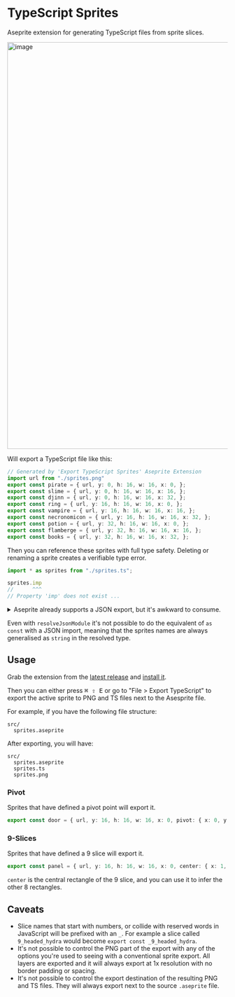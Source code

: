 # TypeScript Sprites

Aseprite extension for generating TypeScript files from sprite slices.

<img width="929" alt="image" src="https://user-images.githubusercontent.com/1266011/222885234-01303626-0776-4dbb-b694-f67c29167b0f.png">

Will export a TypeScript file like this:

```ts
// Generated by 'Export TypeScript Sprites' Aseprite Extension
import url from "./sprites.png"
export const pirate = { url, y: 0, h: 16, w: 16, x: 0, };
export const slime = { url, y: 0, h: 16, w: 16, x: 16, };
export const djinn = { url, y: 0, h: 16, w: 16, x: 32, };
export const ring = { url, y: 16, h: 16, w: 16, x: 0, };
export const vampire = { url, y: 16, h: 16, w: 16, x: 16, };
export const necronomicon = { url, y: 16, h: 16, w: 16, x: 32, };
export const potion = { url, y: 32, h: 16, w: 16, x: 0, };
export const flamberge = { url, y: 32, h: 16, w: 16, x: 16, };
export const books = { url, y: 32, h: 16, w: 16, x: 32, };
```

Then you can reference these sprites with full type safety. Deleting or renaming a sprite creates a verifiable type error.

```ts
import * as sprites from "./sprites.ts";

sprites.imp
//      ^^^
// Property 'imp' does not exist ...
```

<details>
<summary>Aseprite already supports a JSON export, but it's awkward to consume.
</summary>
   
```json
{ "frames": {
   "sprites.aseprite": {
    "frame": { "x": 0, "y": 0, "w": 48, "h": 48 },
    "rotated": false,
    "trimmed": false,
    "spriteSourceSize": { "x": 0, "y": 0, "w": 48, "h": 48 },
    "sourceSize": { "w": 48, "h": 48 },
    "duration": 100
   }
 },
 "meta": {
  "app": "https://www.aseprite.org/",
  "version": "1.3-beta21-arm64",
  "image": "sprites.png",
  "format": "RGBA8888",
  "size": { "w": 48, "h": 48 },
  "scale": "1",
  "frameTags": [
  ],
  "layers": [
   { "name": "Layer 1", "opacity": 255, "blendMode": "normal" }
  ],
  "slices": [
   { "name": "dread_pirate", "color": "#0000ffff", "keys": [{ "frame": 0, "bounds": {"x": 0, "y": 0, "w": 16, "h": 16 } }] },
   { "name": "slime", "color": "#0000ffff", "keys": [{ "frame": 0, "bounds": {"x": 16, "y": 0, "w": 16, "h": 16 } }] },
   { "name": "djinn", "color": "#0000ffff", "keys": [{ "frame": 0, "bounds": {"x": 32, "y": 0, "w": 16, "h": 16 } }] },
   { "name": "ring", "color": "#0000ffff", "keys": [{ "frame": 0, "bounds": {"x": 0, "y": 16, "w": 16, "h": 16 } }] },
   { "name": "vampire", "color": "#0000ffff", "keys": [{ "frame": 0, "bounds": {"x": 16, "y": 16, "w": 16, "h": 16 } }] },
   { "name": "necronomicon", "color": "#0000ffff", "keys": [{ "frame": 0, "bounds": {"x": 32, "y": 16, "w": 16, "h": 16 } }] },
   { "name": "potion", "color": "#0000ffff", "keys": [{ "frame": 0, "bounds": {"x": 0, "y": 32, "w": 16, "h": 16 } }] },
   { "name": "flamberge", "color": "#0000ffff", "keys": [{ "frame": 0, "bounds": {"x": 16, "y": 32, "w": 16, "h": 16 } }] },
   { "name": "books", "color": "#0000ffff", "keys": [{ "frame": 0, "bounds": {"x": 32, "y": 32, "w": 16, "h": 16 } }] }
  ]
 }
}
```

</details>

Even with `resolveJsonModule` it's not possible to do the equivalent of `as const` with a JSON import, meaning that the sprites names are always generalised as `string` in the resolved type.

## Usage
Grab the extension from the [latest release](https://github.com/danprince/aseprite-typescript-sprites/releases) and [install it](https://www.aseprite.org/docs/extensions/).

Then you can either press <kbd>⌘ ⇧ E</kbd> or go to "File > Export TypeScript" to export the active sprite to PNG and TS files next to the Asesprite file.

For example, if you have the following file structure:

```
src/
  sprites.aseprite
```

After exporting, you will have:

```
src/
  sprites.aseprite
  sprites.ts
  sprites.png
```

### Pivot
Sprites that have defined a pivot point will export it.

```ts
export const door = { url, y: 16, h: 16, w: 16, x: 0, pivot: { x: 0, y: 16 } };
```

### 9-Slices
Sprites that have defined a 9 slice will export it.

```ts
export const panel = { url, y: 16, h: 16, w: 16, x: 0, center: { x: 1, y: 1, w: 14, h: 14 } };
```

`center` is the central rectangle of the 9 slice, and you can use it to infer the other 8 rectangles.

## Caveats
- Slice names that start with numbers, or collide with reserved words in JavaScript will be prefixed with an `_`. For example a slice called `9_headed_hydra` would become `export const _9_headed_hydra`.
- It's not possible to control the PNG part of the export with any of the options you're used to seeing with a conventional sprite export. All layers are exported and it will always export at 1x resolution with no border padding or spacing.
- It's not possible to control the export destination of the resulting PNG and TS files. They will always export next to the source `.aseprite` file.
